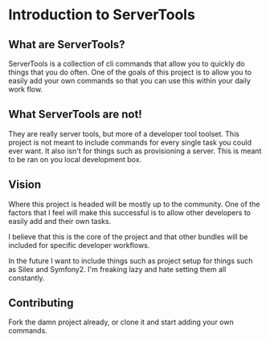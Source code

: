 Introduction to ServerTools
===========================

## What are ServerTools?

ServerTools is a collection of cli commands that allow you to
quickly do things that you do often. One of the goals of this
project is to allow you to easily add your own commands so
that you can use this within your daily work flow.

## What ServerTools are not!

They are really server tools, but more of a developer tool toolset.
This project is not meant to include commands for every single
task you could ever want. It also isn't for things such as provisioning
a server. This is meant to be ran on you local development box.

## Vision

Where this project is headed will be mostly up to the community.
One of the factors that I feel will make this successful is to
allow other developers to easily add and their own tasks.

I believe that this is the core of the project and that other
bundles will be included for specific developer workflows.

In the future I want to include things such as project setup
for things such as Silex and Symfony2. I'm freaking lazy and
hate setting them all constantly.

## Contributing

Fork the damn project already, or clone it and start adding your own
commands.

